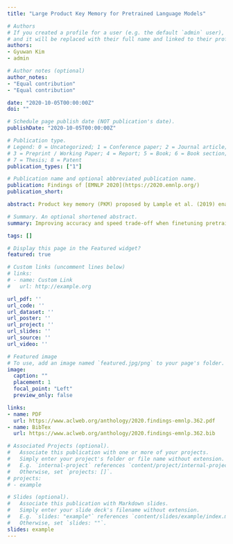 ```yaml
---
title: "Large Product Key Memory for Pretrained Language Models"

# Authors
# If you created a profile for a user (e.g. the default `admin` user), write the username (folder name) here 
# and it will be replaced with their full name and linked to their profile.
authors:
- Gyuwan Kim
- admin

# Author notes (optional)
author_notes:
- "Equal contribution"
- "Equal contribution"

date: "2020-10-05T00:00:00Z"
doi: ""

# Schedule page publish date (NOT publication's date).
publishDate: "2020-10-05T00:00:00Z"

# Publication type.
# Legend: 0 = Uncategorized; 1 = Conference paper; 2 = Journal article;
# 3 = Preprint / Working Paper; 4 = Report; 5 = Book; 6 = Book section;
# 7 = Thesis; 8 = Patent
publication_types: ["1"]

# Publication name and optional abbreviated publication name.
publication: Findings of [EMNLP 2020](https://2020.emnlp.org/)
publication_short:

abstract: Product key memory (PKM) proposed by Lample et al. (2019) enables to improve prediction accuracy by increasing model capacity efficiently with insignificant computational overhead. However, their empirical application is only limited to causal language modeling. Motivated by the recent success of pretrained language models (PLMs), we investigate how to incorporate large PKM into PLMs that can be finetuned for a wide variety of downstream NLP tasks. We define a new memory usage metric, and careful observation using this metric reveals that most memory slots remain outdated during the training of PKM-augmented models. To train better PLMs by tackling this issue, we propose simple but effective solutions&#58; (1) initialization from the model weights pretrained without memory and (2) augmenting PKM by addition rather than replacing a feed-forward network. We verify that both of them are crucial for the pretraining of PKM-augmented PLMs, enhancing memory utilization and downstream performance. Code and pretrained weights are available at [https&#58;//github.com/clovaai/pkm-transformers](https://github.com/clovaai/pkm-transformers).

# Summary. An optional shortened abstract.
summary: Improving accuracy and speed trade-off when finetuning pretrained language models by using large product key memory and mitigating a catastrophic drift with initialization and residual memory. *(I was a research internship at Clova AI while doing this work.)*

tags: []

# Display this page in the Featured widget?
featured: true

# Custom links (uncomment lines below)
# links:
# - name: Custom Link
#   url: http://example.org

url_pdf: ''
url_code: ''
url_dataset: ''
url_poster: ''
url_project: ''
url_slides: ''
url_source: ''
url_video: ''

# Featured image
# To use, add an image named `featured.jpg/png` to your page's folder. 
image:
  caption: ""
  placement: 1
  focal_point: "Left"
  preview_only: false

links:
- name: PDF
  url: https://www.aclweb.org/anthology/2020.findings-emnlp.362.pdf
- name: BibTex
  url: https://www.aclweb.org/anthology/2020.findings-emnlp.362.bib

# Associated Projects (optional).
#   Associate this publication with one or more of your projects.
#   Simply enter your project's folder or file name without extension.
#   E.g. `internal-project` references `content/project/internal-project/index.md`.
#   Otherwise, set `projects: []`.
# projects:
# - example

# Slides (optional).
#   Associate this publication with Markdown slides.
#   Simply enter your slide deck's filename without extension.
#   E.g. `slides: "example"` references `content/slides/example/index.md`.
#   Otherwise, set `slides: ""`.
slides: example
---
```

